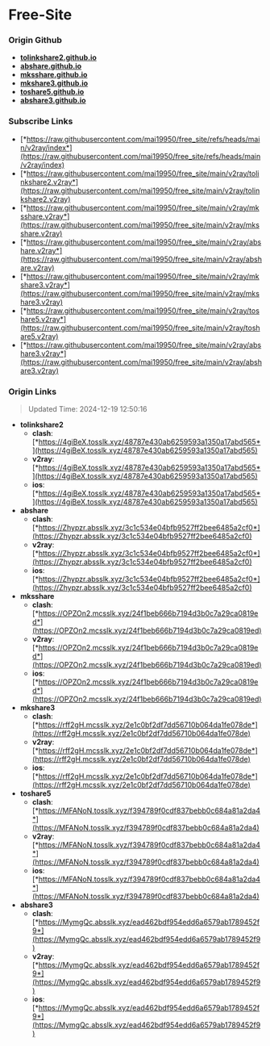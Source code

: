 # Free-Site

### Origin Github

- [**tolinkshare2.github.io**](https://github.com/tolinkshare2/tolinkshare2.github.io)
- [**abshare.github.io**](https://github.com/abshare/abshare.github.io)
- [**mksshare.github.io**](https://github.com/mksshare/mksshare.github.io)
- [**mkshare3.github.io**](https://github.com/mkshare3/mkshare3.github.io)
- [**toshare5.github.io**](https://github.com/toshare5/toshare5.github.io)
- [**abshare3.github.io**](https://github.com/abshare3/abshare3.github.io)

### Subscribe Links

- [*https://raw.githubusercontent.com/mai19950/free_site/refs/heads/main/v2ray/index*](https://raw.githubusercontent.com/mai19950/free_site/refs/heads/main/v2ray/index)
- [*https://raw.githubusercontent.com/mai19950/free_site/main/v2ray/tolinkshare2.v2ray*](https://raw.githubusercontent.com/mai19950/free_site/main/v2ray/tolinkshare2.v2ray)
- [*https://raw.githubusercontent.com/mai19950/free_site/main/v2ray/mksshare.v2ray*](https://raw.githubusercontent.com/mai19950/free_site/main/v2ray/mksshare.v2ray)
- [*https://raw.githubusercontent.com/mai19950/free_site/main/v2ray/abshare.v2ray*](https://raw.githubusercontent.com/mai19950/free_site/main/v2ray/abshare.v2ray)
- [*https://raw.githubusercontent.com/mai19950/free_site/main/v2ray/mkshare3.v2ray*](https://raw.githubusercontent.com/mai19950/free_site/main/v2ray/mkshare3.v2ray)
- [*https://raw.githubusercontent.com/mai19950/free_site/main/v2ray/toshare5.v2ray*](https://raw.githubusercontent.com/mai19950/free_site/main/v2ray/toshare5.v2ray)
- [*https://raw.githubusercontent.com/mai19950/free_site/main/v2ray/abshare3.v2ray*](https://raw.githubusercontent.com/mai19950/free_site/main/v2ray/abshare3.v2ray)

### Origin Links

> Updated Time: 2024-12-19 12:50:16

- **tolinkshare2**
  - **clash**: [*https://4giBeX.tosslk.xyz/48787e430ab6259593a1350a17abd565*](https://4giBeX.tosslk.xyz/48787e430ab6259593a1350a17abd565)
  - **v2ray**: [*https://4giBeX.tosslk.xyz/48787e430ab6259593a1350a17abd565*](https://4giBeX.tosslk.xyz/48787e430ab6259593a1350a17abd565)
  - **ios**: [*https://4giBeX.tosslk.xyz/48787e430ab6259593a1350a17abd565*](https://4giBeX.tosslk.xyz/48787e430ab6259593a1350a17abd565)
- **abshare**
  - **clash**: [*https://Zhypzr.absslk.xyz/3c1c534e04bfb9527ff2bee6485a2cf0*](https://Zhypzr.absslk.xyz/3c1c534e04bfb9527ff2bee6485a2cf0)
  - **v2ray**: [*https://Zhypzr.absslk.xyz/3c1c534e04bfb9527ff2bee6485a2cf0*](https://Zhypzr.absslk.xyz/3c1c534e04bfb9527ff2bee6485a2cf0)
  - **ios**: [*https://Zhypzr.absslk.xyz/3c1c534e04bfb9527ff2bee6485a2cf0*](https://Zhypzr.absslk.xyz/3c1c534e04bfb9527ff2bee6485a2cf0)
- **mksshare**
  - **clash**: [*https://OPZOn2.mcsslk.xyz/24f1beb666b7194d3b0c7a29ca0819ed*](https://OPZOn2.mcsslk.xyz/24f1beb666b7194d3b0c7a29ca0819ed)
  - **v2ray**: [*https://OPZOn2.mcsslk.xyz/24f1beb666b7194d3b0c7a29ca0819ed*](https://OPZOn2.mcsslk.xyz/24f1beb666b7194d3b0c7a29ca0819ed)
  - **ios**: [*https://OPZOn2.mcsslk.xyz/24f1beb666b7194d3b0c7a29ca0819ed*](https://OPZOn2.mcsslk.xyz/24f1beb666b7194d3b0c7a29ca0819ed)
- **mkshare3**
  - **clash**: [*https://rff2gH.mcsslk.xyz/2e1c0bf2df7dd56710b064da1fe078de*](https://rff2gH.mcsslk.xyz/2e1c0bf2df7dd56710b064da1fe078de)
  - **v2ray**: [*https://rff2gH.mcsslk.xyz/2e1c0bf2df7dd56710b064da1fe078de*](https://rff2gH.mcsslk.xyz/2e1c0bf2df7dd56710b064da1fe078de)
  - **ios**: [*https://rff2gH.mcsslk.xyz/2e1c0bf2df7dd56710b064da1fe078de*](https://rff2gH.mcsslk.xyz/2e1c0bf2df7dd56710b064da1fe078de)
- **toshare5**
  - **clash**: [*https://MFANoN.tosslk.xyz/f394789f0cdf837bebb0c684a81a2da4*](https://MFANoN.tosslk.xyz/f394789f0cdf837bebb0c684a81a2da4)
  - **v2ray**: [*https://MFANoN.tosslk.xyz/f394789f0cdf837bebb0c684a81a2da4*](https://MFANoN.tosslk.xyz/f394789f0cdf837bebb0c684a81a2da4)
  - **ios**: [*https://MFANoN.tosslk.xyz/f394789f0cdf837bebb0c684a81a2da4*](https://MFANoN.tosslk.xyz/f394789f0cdf837bebb0c684a81a2da4)
- **abshare3**
  - **clash**: [*https://MymgQc.absslk.xyz/ead462bdf954edd6a6579ab1789452f9*](https://MymgQc.absslk.xyz/ead462bdf954edd6a6579ab1789452f9)
  - **v2ray**: [*https://MymgQc.absslk.xyz/ead462bdf954edd6a6579ab1789452f9*](https://MymgQc.absslk.xyz/ead462bdf954edd6a6579ab1789452f9)
  - **ios**: [*https://MymgQc.absslk.xyz/ead462bdf954edd6a6579ab1789452f9*](https://MymgQc.absslk.xyz/ead462bdf954edd6a6579ab1789452f9)
